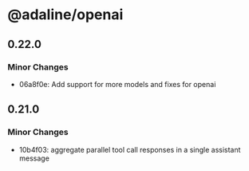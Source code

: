 # @adaline/openai

## 0.22.0

### Minor Changes

- 06a8f0e: Add support for more models and fixes for openai

## 0.21.0

### Minor Changes

- 10b4f03: aggregate parallel tool call responses in a single assistant message
